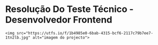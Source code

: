 # Resolução Do Teste Técnico - Desenvolvedor Frontend 

    <img src="https://utfs.io/f/1b4985e0-6bab-4315-bcf6-2117c79b7ee7-1tn2lb.jpg" alt="imagem do projecto">
